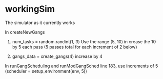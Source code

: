 # workingSim
The simulator as it currently works


In  createNewGangs

1. num_tasks = random.randint(1, 3)
Use the range (5, 10) in crease the 10 by 5 each pass (5 passes total for each increment of 2 below)

2. gangs_data = create_gangs(4)
   increase by 4


In runGangScheduling and runModGangSched
line 183, use increments of 5 (scheduler = setup_environment(env, 5))
